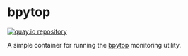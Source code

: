 # bpytop

[![quay.io repository](https://img.shields.io/badge/updated-2022--11--06-green)](https://quay.io/repository/miabbott/bpytop)

A simple container for running the [bpytop](https://github.com/aristocratos/bpytop) monitoring utility.